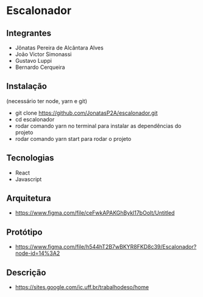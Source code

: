 # Escalonador
## Integrantes
- Jônatas Pereira de Alcântara Alves
- João Victor Simonassi
- Gustavo Luppi
- Bernardo Cerqueira

## Instalação
(necessário ter node, yarn e git)
- git clone https://github.com/JonatasP2A/escalonador.git
- cd escalonador
- rodar comando yarn no terminal para instalar as dependências do projeto
- rodar comando yarn start para rodar o projeto

## Tecnologias
- React
- Javascript

## Arquitetura
- https://www.figma.com/file/ceFwkAPAKGhBykl17bOolt/Untitled

## Protótipo
- https://www.figma.com/file/h544hT2B7wBKYR8FKD8c39/Escalonador?node-id=14%3A2

## Descrição
- https://sites.google.com/ic.uff.br/trabalhodeso/home
